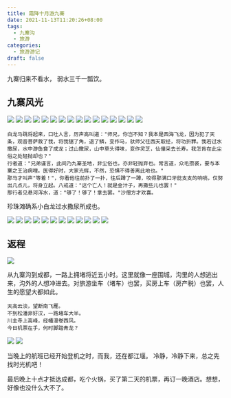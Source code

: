 ```yaml
---
title: 霜降十月游九寨
date: 2021-11-13T11:20:26+08:00
tags:
  - 九寨沟
  - 旅游
categories:
  - 旅游游记
draft: false
---
```

九寨归来不看水，
弱水三千一瓢饮。

<!--more-->
## 九寨风光

![](https://seanxpcom-1252122045.cos.ap-nanjing.myqcloud.com/Tour-Jiuzhaigou/01.jpg)
![](https://seanxpcom-1252122045.cos.ap-nanjing.myqcloud.com/Tour-Jiuzhaigou/001.jpeg)
![](https://seanxpcom-1252122045.cos.ap-nanjing.myqcloud.com/Tour-Jiuzhaigou/02.jpg)
![](https://seanxpcom-1252122045.cos.ap-nanjing.myqcloud.com/Tour-Jiuzhaigou/03.jpg)
![](https://seanxpcom-1252122045.cos.ap-nanjing.myqcloud.com/Tour-Jiuzhaigou/04.jpg)
![](https://seanxpcom-1252122045.cos.ap-nanjing.myqcloud.com/Tour-Jiuzhaigou/05.jpg)
![](https://seanxpcom-1252122045.cos.ap-nanjing.myqcloud.com/Tour-Jiuzhaigou/06.jpg)
![](https://seanxpcom-1252122045.cos.ap-nanjing.myqcloud.com/Tour-Jiuzhaigou/07.jpg)
![](https://seanxpcom-1252122045.cos.ap-nanjing.myqcloud.com/Tour-Jiuzhaigou/08.jpg)
![](https://seanxpcom-1252122045.cos.ap-nanjing.myqcloud.com/Tour-Jiuzhaigou/09.jpg)
![](https://seanxpcom-1252122045.cos.ap-nanjing.myqcloud.com/Tour-Jiuzhaigou/10.jpg)
![](https://seanxpcom-1252122045.cos.ap-nanjing.myqcloud.com/Tour-Jiuzhaigou/11.jpg)
![](https://seanxpcom-1252122045.cos.ap-nanjing.myqcloud.com/Tour-Jiuzhaigou/012.jpeg)
![](https://seanxpcom-1252122045.cos.ap-nanjing.myqcloud.com/Tour-Jiuzhaigou/013.jpeg)
![](https://seanxpcom-1252122045.cos.ap-nanjing.myqcloud.com/Tour-Jiuzhaigou/014.jpeg)
![](https://seanxpcom-1252122045.cos.ap-nanjing.myqcloud.com/Tour-Jiuzhaigou/13.jpg)

	白龙马跳将起来，口吐人言，厉声高叫道："师兄，你岂不知？我本是西海飞龙，因为犯了天条，观音菩萨救了我，将我锯了角，退了鳞，变作马，驮师父往西天取经，将功折罪。我若过水撒尿，水中游鱼食了成龙；过山撒尿，山中草头得味，变作灵芝，仙僮采去长寿。我怎肯在此尘俗之处轻抛却也？"
	行者道："兄弟谨言，此间乃九寨圣地，非尘俗也，亦非轻抛弃也。常言道，众毛攒裘，要与本寨之王治病哩。医得好时，大家光辉，不然，恐惧不得善离此地也。"
	那马才叫声"等着！"，你看他往前扑了一扑，往后蹲了一蹲，咬得那满口牙龁支支的响喨，仅努出几点儿，将身立起。八戒道："这个亡人！就是金汁子，再撒些儿也罢！"
	那行者见悬河泻水，道："够了！够了！拿去罢。"沙僧方才欢喜。

珍珠滩确系小白龙过水撒尿所成也。

![](https://seanxpcom-1252122045.cos.ap-nanjing.myqcloud.com/Tour-Jiuzhaigou/14.jpg)
![](https://seanxpcom-1252122045.cos.ap-nanjing.myqcloud.com/Tour-Jiuzhaigou/015.jpeg)
![](https://seanxpcom-1252122045.cos.ap-nanjing.myqcloud.com/Tour-Jiuzhaigou/15.jpg)
![](https://seanxpcom-1252122045.cos.ap-nanjing.myqcloud.com/Tour-Jiuzhaigou/16.jpg)
![](https://seanxpcom-1252122045.cos.ap-nanjing.myqcloud.com/Tour-Jiuzhaigou/17.jpg)
![](https://seanxpcom-1252122045.cos.ap-nanjing.myqcloud.com/Tour-Jiuzhaigou/18.jpg)
![](https://seanxpcom-1252122045.cos.ap-nanjing.myqcloud.com/Tour-Jiuzhaigou/19.jpg)
![](https://seanxpcom-1252122045.cos.ap-nanjing.myqcloud.com/Tour-Jiuzhaigou/20.jpg)
![](https://seanxpcom-1252122045.cos.ap-nanjing.myqcloud.com/Tour-Jiuzhaigou/21.jpg)
![](https://seanxpcom-1252122045.cos.ap-nanjing.myqcloud.com/Tour-Jiuzhaigou/22.jpg)
![](https://seanxpcom-1252122045.cos.ap-nanjing.myqcloud.com/Tour-Jiuzhaigou/23.jpg)
![](https://seanxpcom-1252122045.cos.ap-nanjing.myqcloud.com/Tour-Jiuzhaigou/24.jpg)

## 返程
![](https://seanxpcom-1252122045.cos.ap-nanjing.myqcloud.com/Tour-Jiuzhaigou/25.jpeg)

从九寨沟到成都，一路上拥堵将近五小时。这里就像一座围城，沟里的人想逃出来，沟外的人想冲进去。对旅游坐车（堵车）也罢，买房上车（房产税）也罢，人生的愿望大都如此。

	天高云淡，望断南飞雁。
	不到松潘非好汉，一路堵车大半。
	川主寺上高峰，经幡漫卷西风。
	今日机票在手，何时脚踏青龙？

![](https://seanxpcom-1252122045.cos.ap-nanjing.myqcloud.com/Tour-Jiuzhaigou/26.jpeg)
![](https://seanxpcom-1252122045.cos.ap-nanjing.myqcloud.com/Tour-Jiuzhaigou/27.JPG)

当晚上的航班已经开始登机之时，而我，还在都江堰。
冷静，冷静下来，总之先找时光机吧！

最后晚上十点才抵达成都，吃个火锅，买了第二天的机票，再订一晚酒店。想想，好像也没什么大不了。
